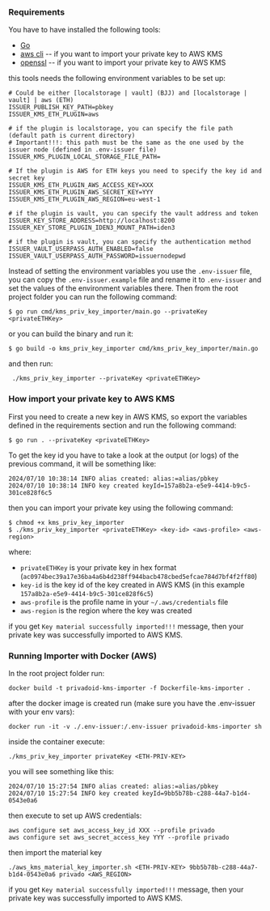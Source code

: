 ### Requirements
You have to have installed the following tools:
- [Go](https://golang.org/doc/install)
- [aws cli](https://docs.aws.amazon.com/cli/latest/userguide/install-cliv2.html) -- if you want to import your private key to AWS KMS
- [openssl](https://www.openssl.org/) -- if you want to import your private key to AWS KMS

this tools needs the following environment variables to be set up:
```
# Could be either [localstorage | vault] (BJJ) and [localstorage | vault] | aws (ETH)
ISSUER_PUBLISH_KEY_PATH=pbkey
ISSUER_KMS_ETH_PLUGIN=aws

# if the plugin is localstorage, you can specify the file path (default path is current directory)
# Important!!!: this path must be the same as the one used by the issuer node (defined in .env-issuer file)
ISSUER_KMS_PLUGIN_LOCAL_STORAGE_FILE_PATH=

# If the plugin is AWS for ETH keys you need to specify the key id and secret key
ISSUER_KMS_ETH_PLUGIN_AWS_ACCESS_KEY=XXX
ISSUER_KMS_ETH_PLUGIN_AWS_SECRET_KEY=YYY
ISSUER_KMS_ETH_PLUGIN_AWS_REGION=eu-west-1

# if the plugin is vault, you can specify the vault address and token
ISSUER_KEY_STORE_ADDRESS=http://localhost:8200
ISSUER_KEY_STORE_PLUGIN_IDEN3_MOUNT_PATH=iden3

# if the plugin is vault, you can specify the authentication method
ISSUER_VAULT_USERPASS_AUTH_ENABLED=false
ISSUER_VAULT_USERPASS_AUTH_PASSWORD=issuernodepwd
```

Instead of setting the environment variables you use the `.env-issuer` file, you can copy the `.env-issuer.example` 
file and rename it to `.env-issuer` and set the values of the environment variables there.
Then from the root project folder you can run the following command:

```shell
$ go run cmd/kms_priv_key_importer/main.go --privateKey <privateETHKey>
````
or you can build the binary and run it:

```shell
$ go build -o kms_priv_key_importer cmd/kms_priv_key_importer/main.go
```

and then run:

```shell
 ./kms_priv_key_importer --privateKey <privateETHKey>
```


### How import your private key to AWS KMS

First you need to create a new key in AWS KMS, so export the variables defined in the requirements section and run the following command:

```shell
$ go run . --privateKey <privateETHKey>
```
To get the key id you have to take a look at the output (or logs) of the previous command, it will be something like:

```logs
2024/07/10 10:38:14 INFO alias created: alias:=alias/pbkey
2024/07/10 10:38:14 INFO key created keyId=157a8b2a-e5e9-4414-b9c5-301ce828f6c5
```

then you can import your private key using the following command:

```shell
$ chmod +x kms_priv_key_importer
$ ./kms_priv_key_importer <privateETHKey> <key-id> <aws-profile> <aws-region>
```

where:
* `privateETHKey` is your private key in hex format (`ac0974bec39a17e36ba4a6b4d238ff944bacb478cbed5efcae784d7bf4f2ff80`)
* `key-id` is the key id of the key created in AWS KMS (in this example `157a8b2a-e5e9-4414-b9c5-301ce828f6c5`)
* `aws-profile` is the profile name in your `~/.aws/credentials` file
* `aws-region` is the region where the key was created

if you get `Key material successfully imported!!!` message, then your private key was successfully imported to AWS KMS.

### Running Importer with Docker (AWS)
In the root project folder run:

```shell
docker build -t privadoid-kms-importer -f Dockerfile-kms-importer .
```

after the docker image is created run (make sure you have the .env-issuer with your env vars):

```shell
docker run -it -v ./.env-issuer:/.env-issuer privadoid-kms-importer sh
```

inside the container execute:

```
./kms_priv_key_importer privateKey <ETH-PRIV-KEY>
```

you will see something like this:

```shell
2024/07/10 15:27:54 INFO alias created: alias:=alias/pbkey
2024/07/10 15:27:54 INFO key created keyId=9bb5b78b-c288-44a7-b1d4-0543e0a6
```

then execute to set up AWS credentials:

```shell
aws configure set aws_access_key_id XXX --profile privado
aws configure set aws_secret_access_key YYY --profile privado
```
then import the material key

```shell
./aws_kms_material_key_importer.sh <ETH-PRIV-KEY> 9bb5b78b-c288-44a7-b1d4-0543e0a6 privado <AWS_REGION>
```
if you get `Key material successfully imported!!!` message, then your private key was successfully imported to AWS KMS.
